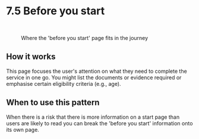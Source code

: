 # 7.5 Before you start

<figure><img src="../../../.gitbook/assetsBefore you start page.png" alt=""><figcaption></figcaption></figure>

<figure><img src="../../../.gitbook/assetsBefore you start.png" alt=""><figcaption><p>Where the 'before you start' page fits in the journey</p></figcaption></figure>

## How it works

This page focuses the user's attention on what they need to complete the service in one go. You might list the documents or evidence required or emphasise certain eligibility criteria (e.g., age).

## **When to use this pattern**

When there is a risk that there is more information on a start page than users are likely to read you can break the 'before you start' information onto its own page.

